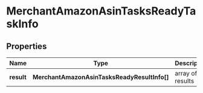 # MerchantAmazonAsinTasksReadyTaskInfo

## Properties

| Name | Type | Description | Notes |
|------------ | ------------- | ------------- | -------------|
**result** | **MerchantAmazonAsinTasksReadyResultInfo[]** | array of results |[optional]|